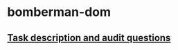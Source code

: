 # bomberman-dom

## [Task description and audit questions](https://github.com/01-edu/public/tree/master/subjects/bomberman-dom)

